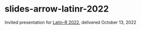 # slides-arrow-latinr-2022

<!-- badges: start -->

<!-- badges: end -->

Invited presentation for [Latin-R 2022](https://latin-r.com/), delivered October 13, 2022
